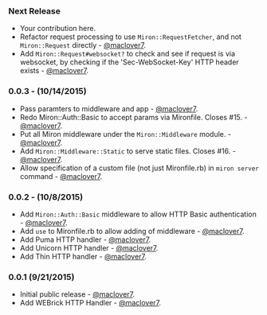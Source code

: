 ### Next Release
* Your contribution here.
* Refactor request processing to use `Miron::RequestFetcher`, and not
  `Miron::Request` directly - [@maclover7](https://github.com/maclover7).
* Add `Miron::Request#websocket?` to check and see if request is via
  websocket, by checking if the 'Sec-WebSocket-Key' HTTP header exists - [@maclover7](https://github.com/maclover7).

### 0.0.3 - (10/14/2015)
* Pass paramters to middleware and app - [@maclover7](https://github.com/maclover7).
* Redo Miron::Auth::Basic to accept params via Mironfile. Closes #15. - [@maclover7](https://github.com/maclover7).
* Put all Miron middleware under the `Miron::Middleware` module. - [@maclover7](https://github.com/maclover7).
* Add `Miron::Middleware::Static` to serve static files. Closes #16. - [@maclover7](https://github.com/maclover7).
* Allow specification of a custom file (not just Mironfile.rb) in `miron
  server` command - [@maclover7](https://github.com/maclover7).

### 0.0.2 - (10/8/2015)
* Add `Miron::Auth::Basic` middleware to allow HTTP Basic authentication - [@maclover7](https://github.com/maclover7).
* Add `use` to Mironfile.rb to allow adding of middleware - [@maclover7](https://github.com/maclover7).
* Add Puma HTTP handler - [@maclover7](https://github.com/maclover7).
* Add Unicorn HTTP handler - [@maclover7](https://github.com/maclover7).
* Add Thin HTTP handler - [@maclover7](https://github.com/maclover7).

### 0.0.1 (9/21/2015)
* Initial public release - [@maclover7](https://github.com/maclover7).
* Add WEBrick HTTP Handler - [@maclover7](https://github.com/maclover7).
